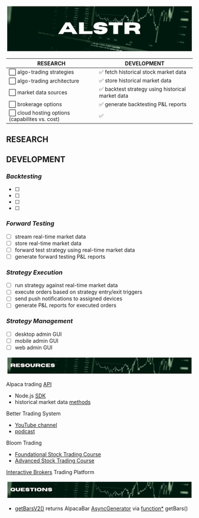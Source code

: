 ![alstr project hero](./repo_assets/readme_title.png)

<div align='center'>

| RESEARCH                                                          | DEVELOPMENT                                                       |
| ----------------------------------------------------------------- | ----------------------------------------------------------------- |
| :white_large_square: algo-trading strategies                      | :white_check_mark: fetch historical stock market data             |
| :white_large_square: algo-trading architecture                    | :white_check_mark: store historical market data                   |
| :white_large_square: market data sources                          | :white_check_mark: backtest strategy using historical market data |
| :white_large_square: brokerage options                            | :white_check_mark: generate backtesting P&L reports               |
| :white_large_square: cloud hosting options (capabilites vs. cost) | :white_check_mark:                                                |

</div>

## **RESEARCH**

## **DEVELOPMENT**

### _Backtesting_

- [ ]
- [ ]
- [ ]
- [ ]

### _Forward Testing_

- [ ] stream real-time market data
- [ ] store real-time market data
- [ ] forward test strategy using real-time market data
- [ ] generate forward testing P&L reports

### _Strategy Execution_

- [ ] run strategy against real-time market data
- [ ] execute orders based on strategy entry/exit triggers
- [ ] send push notifications to assigned devices
- [ ] generate P&L reports for executed orders

### _Strategy Management_

- [ ] desktop admin GUI
- [ ] mobile admin GUI
- [ ] web admin GUI

![alstr project resources](./repo_assets/readme_resources.png)

Alpaca trading [API](https://alpaca.markets/)

- Node.js [SDK](https://github.com/alpacahq/alpaca-trade-api-js)
- historical market data [methods](https://github.com/alpacahq/alpaca-trade-api-js#data-api)

Better Trading System

- [YouTube channel]()
- [podcast]()

Bloom Trading

- [Foundational Stock Trading Course]()
- [Advanced Stock Trading Course]()

[Interactive Brokers](https://www.interactivebrokers.com/en/home.php) Trading Platform

![alstr project resources](./repo_assets/readme_questions.png)

- [getBarsV2()](https://github.com/alpacahq/alpaca-trade-api-js/blob/e323991fa6fc0e629ffc52514a009f2a9b24ce31/lib/resources/datav2/rest_v2.ts#L241) returns AlpacaBar [AsyncGenerator](https://developer.mozilla.org/en-US/docs/Web/JavaScript/Reference/Global_Objects/Generator) via [function\*](https://developer.mozilla.org/en-US/docs/Web/JavaScript/Reference/Statements/function*) getBars()
